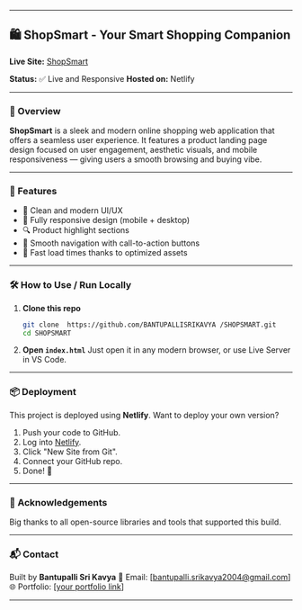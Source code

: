 
---

## 🛍️ ShopSmart - Your Smart Shopping Companion

**Live Site:** [ShopSmart](https://shopsmart-15.netlify.app/)

**Status:** ✅ Live and Responsive
**Hosted on:** Netlify

---

### 📌 Overview

**ShopSmart** is a sleek and modern online shopping web application that offers a seamless user experience. It features a product landing page design focused on user engagement, aesthetic visuals, and mobile responsiveness — giving users a smooth browsing and buying vibe.

---

### 🎯 Features

* 🛒 Clean and modern UI/UX
* 📱 Fully responsive design (mobile + desktop)
* 🔍 Product highlight sections
* 🧭 Smooth navigation with call-to-action buttons
* 🚀 Fast load times thanks to optimized assets

---


### 🛠️ How to Use / Run Locally

1. **Clone this repo**

   ```bash
   git clone  https://github.com/BANTUPALLISRIKAVYA /SHOPSMART.git
   cd SHOPSMART
   ```

2. **Open `index.html`**
   Just open it in any modern browser, or use Live Server in VS Code.

---

### 📦 Deployment

This project is deployed using **Netlify**.
Want to deploy your own version?

1. Push your code to GitHub.
2. Log into [Netlify](https://www.netlify.com/).
3. Click "New Site from Git".
4. Connect your GitHub repo.
5. Done! 🎉

---



### 🙌 Acknowledgements

Big thanks to all open-source libraries and tools that supported this build.

---

### 📬 Contact

Built by **Bantupalli Sri Kavya**
📧 Email: \[bantupalli.srikavya2004@gmail.com]
🌐 Portfolio: \[[your portfolio link](https://my-portfolio-bantupalli-sri-kavya-projects.vercel.app/)] 

---
